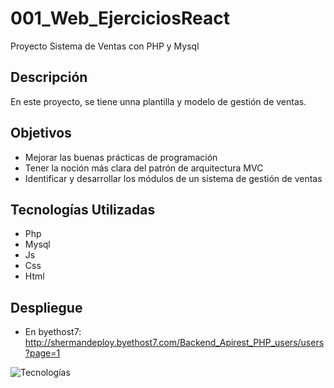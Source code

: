 # 001_Web_EjerciciosReact
Proyecto Sistema de Ventas con PHP y Mysql
## Descripción
En este proyecto, se tiene unna plantilla y modelo de gestión de ventas.

## Objetivos
- Mejorar las buenas prácticas de programación
- Tener la noción más clara del patrón de arquitectura MVC
- Identificar y desarrollar los módulos de un sistema de gestión de ventas

## Tecnologías Utilizadas
- Php
- Mysql
- Js
- Css
- Html

## Despliegue
- En byethost7: http://shermandeploy.byethost7.com/Backend_Apirest_PHP_users/users?page=1


![Tecnologías]([https://i.ytimg.com/vi/carsqIG6B78/hqdefault.jpg](https://cdn.educba.com/academy/wp-content/uploads/2019/09/PHP-Database-Connection.png)https://cdn.educba.com/academy/wp-content/uploads/2019/09/PHP-Database-Connection.png)
